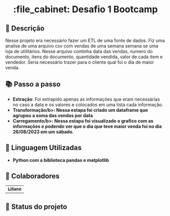 <h1 align="center">:file_cabinet: Desafio 1 Bootcamp</h1>

## :memo: Descrição
Nesse projeto era necessário fazer um ETL de uma fonte de dados. 
Fiz uma analise de uma arquivo csv com vendas de uma semana semana se uma loja de utilitários.
Nesse arquivo continha data das vendas, numero do documento, itens do documento, quantidade vendida, valor de cada item e vendedor.
Seria necessário trazer para o cliente qual foi o dia de maior venda.

## :books: Passo a passo
* <b>Extração</b>: Foi extrapido apenas as informações que eram necessárias no caso a data e os valores e colocados em uma lista cada informação.
* <b>Transformação/b>: Nessa estapa foi criado um dataframe que agrupou a soma das vendas por data
* <b>Carregamento/b>: Nessa estapa foi visualizado o grafico com as informações e podendo ver que o dia que teve maior venda foi no dia 26/08/2023 em um sábado.

## :wrench: Linguagem Utilizadas
* Python com a biblioteca pandas e matplotlib

## :handshake: Colaboradores
<table>
  <tr>
    <td align="center">
      <a href="http://github.com/lica-alc">
        <sub>
          <b>Liliane</b>
        </sub>
      </a>
    </td>
  </tr>
</table>

## :dart: Status do projeto
